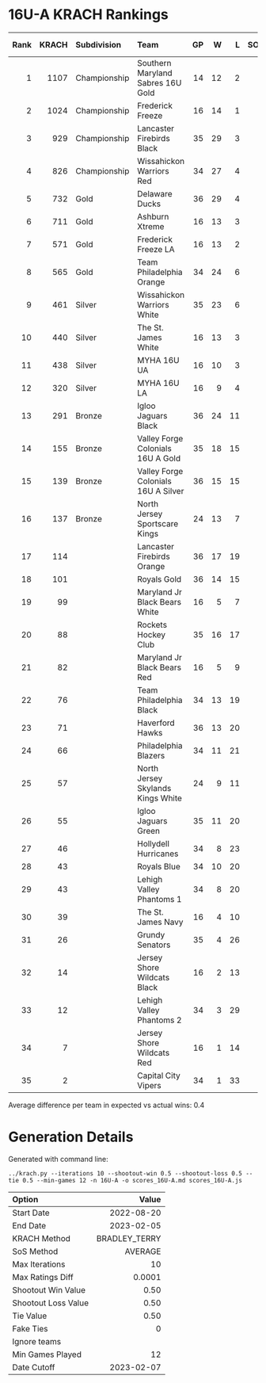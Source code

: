 # 16U-A KRACH Rankings
Rank|KRACH|Subdivision|Team|GP|W|L|SOW|SOL|T|SoS|Exp Wins|Win Diff
---:|---:|:---|:---|---:|---:|---:|---:|---:|---:|---:|---:|---:
1|1107|Championship|Southern Maryland Sabres 16U Gold|14|12|2|0|0|0|335|11.3|0.7
2|1024|Championship|Frederick Freeze|16|14|1|1|0|0|204|13.8|0.7
3|929|Championship|Lancaster Firebirds Black|35|29|3|3|0|0|259|29.1|1.4
4|826|Championship|Wissahickon Warriors Red|34|27|4|1|2|0|278|27.4|1.1
5|732|Gold|Delaware Ducks|36|29|4|1|2|0|195|29.6|0.9
6|711|Gold|Ashburn Xtreme|16|13|3|0|0|0|249|12.6|0.4
7|571|Gold|Frederick Freeze LA|16|13|2|0|1|0|161|13.3|0.2
8|565|Gold|Team Philadelphia Orange|34|24|6|4|0|0|256|25.5|0.5
9|461|Silver|Wissahickon Warriors White|35|23|6|2|4|0|245|25.6|0.4
10|440|Silver|The St. James White|16|13|3|0|0|0|122|13.1|0.1
11|438|Silver|MYHA 16U UA|16|10|3|1|2|0|324|11.3|0.2
12|320|Silver|MYHA 16U LA|16|9|4|2|1|0|269|10.5|0.0
13|291|Bronze|Igloo Jaguars Black|36|24|11|0|1|0|280|24.6|0.1
14|155|Bronze|Valley Forge Colonials 16U A Gold|35|18|15|0|2|0|313|19.3|0.3
15|139|Bronze|Valley Forge Colonials 16U A Silver|36|15|15|2|4|0|271|18.2|0.2
16|137|Bronze|North Jersey Sportscare Kings|24|13|7|2|2|0|153|15.6|0.6
17|114||Lancaster Firebirds Orange|36|17|19|0|0|0|265|17.3|0.3
18|101||Royals Gold|36|14|15|5|2|0|245|18.0|0.5
19|99||Maryland Jr Black Bears White|16|5|7|3|1|0|283|7.2|0.2
20|88||Rockets Hockey Club|35|16|17|1|1|0|211|17.5|0.5
21|82||Maryland Jr Black Bears Red|16|5|9|1|1|0|340|6.1|0.1
22|76||Team Philadelphia Black|34|13|19|0|2|0|281|14.4|0.4
23|71||Haverford Hawks|36|13|20|2|1|0|294|14.9|0.4
24|66||Philadelphia Blazers|34|11|21|1|1|0|294|12.3|0.3
25|57||North Jersey Skylands Kings White|24|9|11|2|2|0|138|11.5|0.5
26|55||Igloo Jaguars Green|35|11|20|3|1|0|232|13.4|0.4
27|46||Hollydell Hurricanes|34|8|23|2|1|0|281|9.7|0.2
28|43||Royals Blue|34|10|20|2|2|0|213|12.4|0.4
29|43||Lehigh Valley Phantoms 1|34|8|20|3|3|0|288|11.3|0.3
30|39||The St. James Navy|16|4|10|1|1|0|254|5.2|0.2
31|26||Grundy Senators|35|4|26|1|4|0|301|6.6|0.1
32|14||Jersey Shore Wildcats Black|16|2|13|0|1|0|169|2.6|0.1
33|12||Lehigh Valley Phantoms 2|34|3|29|1|1|0|250|4.1|0.1
34|7||Jersey Shore Wildcats Red|16|1|14|1|0|0|163|1.6|0.1
35|2||Capital City Vipers|34|1|33|0|0|0|293|1.0|0.0
Average difference per team in expected vs actual wins: 0.4
# Generation Details

Generated with command line:
```
../krach.py --iterations 10 --shootout-win 0.5 --shootout-loss 0.5 --tie 0.5 --min-games 12 -n 16U-A -o scores_16U-A.md scores_16U-A.js
```

| Option | Value |
| :----- | ----: |
| Start Date | 2022-08-20 |
| End Date | 2023-02-05 |
| KRACH Method | BRADLEY_TERRY |
| SoS Method | AVERAGE |
| Max Iterations | 10 |
| Max Ratings Diff | 0.0001 |
| Shootout Win Value | 0.50 |
| Shootout Loss Value | 0.50 |
| Tie Value | 0.50 |
| Fake Ties | 0 |
| Ignore teams |  |
| Min Games Played | 12 |
| Date Cutoff | 2023-02-07 |

